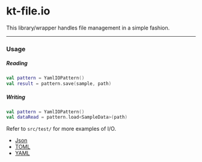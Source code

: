 # kt-file.io
This library/wrapper handles file management in a simple fashion.

---

### Usage

##### Reading

```kotlin
val pattern = YamlIOPattern()
val result = pattern.save(sample, path)
```

##### Writing

```kotlin
val pattern = YamlIOPattern()
val dataRead = pattern.load<SampleData>(path)
```

Refer to `src/test/` for more examples of I/O.

- [Json](https://github.com/Tyluur/kt-file.io-api/blob/main/src/test/kotlin/org/openrsx/io/file/pattern/flat/JsonIOPatternTest.kt)
- [TOML](https://github.com/Tyluur/kt-file.io-api/blob/main/src/test/kotlin/org/openrsx/io/file/pattern/flat/TomllOPatternTest.kt)
- [YAML](https://github.com/Tyluur/kt-file.io-api/blob/main/src/test/kotlin/org/openrsx/io/file/pattern/flat/YamlIOPatternTest.kt)
